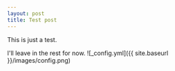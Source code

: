```yaml
---
layout: post
title: Test post
---
```


This is just a test.

I'll leave in the rest for now.
![_config.yml]({{ site.baseurl }}/images/config.png)

